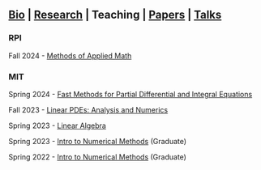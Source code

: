 ## [Bio](index.md) | [Research](research.md) | Teaching | [Papers](papers.md) | [Talks](talks.md)

### RPI

Fall 2024 - [Methods of Applied Math](https://github.com/ajhPHROS/MATH-6600)

### MIT

Spring 2024 - [Fast Methods for Partial Differential and Integral Equations](https://github.com/mitmath/18336)

Fall 2023 - [Linear PDEs: Analysis and Numerics](https://github.com/mitmath/18303)

Spring 2023 - [Linear Algebra](https://github.com/mitmath/1806)

Spring 2023 - [Intro to Numerical Methods](https://github.com/mitmath/18335) (Graduate)

Spring 2022 - [Intro to Numerical Methods](https://github.com/mitmath/18335/tree/spring22) (Graduate)
